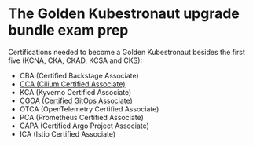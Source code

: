 # The Golden Kubestronaut upgrade bundle exam prep

Certifications needed to become a Golden Kubestronaut besides the first five (KCNA, CKA, CKAD, KCSA and CKS):

* CBA (Certified Backstage Associate)
* [CCA (Cilium Certified Associate)](CCA/README.md)
* KCA (Kyverno Certified Associate)
* [CGOA (Certified GitOps Associate)](CGOA/README.md)
* OTCA (OpenTelemetry Certified Associate)
* PCA (Prometheus Certified Associate)
* CAPA (Certified Argo Project Associate)
* ICA (Istio Certified Associate)
